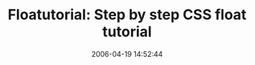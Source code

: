 ---
date: 2006-04-19 14:52:44
link:
  source: delicious
  source_url: https://del.icio.us/roytang
  text: 'Floatutorial: Step by step CSS float tutorial'
  url: http://css.maxdesign.com.au/floatutorial/index.htm
slug: floatutorial-step-by-step-css-float-tutorial
source: delicious
tags:
- css
- coding-tutorials
- web-development
title: 'Floatutorial: Step by step CSS float tutorial'
---
